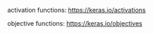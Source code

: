 

activation functions:
https://keras.io/activations

objective functions:
https://keras.io/objectives


